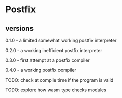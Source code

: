 # Postfix

## versions
0.1.0 - a limited somewhat working postfix interpreter

0.2.0 - a working inefficient postfix interpreter

0.3.0 - first attempt at a postfix compiler

0.4.0 - a working postfix compiler

TODO: check at compile time if the program is valid

TODO: explore how wasm type checks modules
